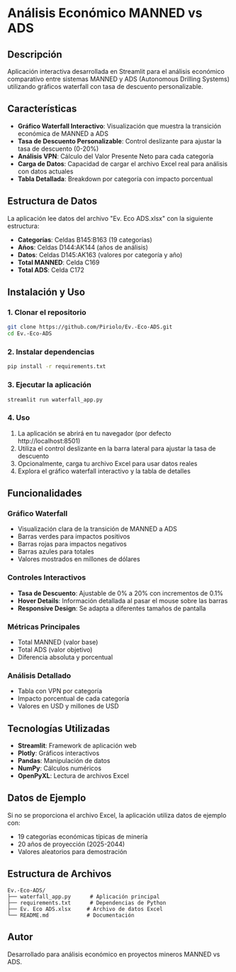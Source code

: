 # Análisis Económico MANNED vs ADS

## Descripción
Aplicación interactiva desarrollada en Streamlit para el análisis económico comparativo entre sistemas MANNED y ADS (Autonomous Drilling Systems) utilizando gráficos waterfall con tasa de descuento personalizable.

## Características
- **Gráfico Waterfall Interactivo**: Visualización que muestra la transición económica de MANNED a ADS
- **Tasa de Descuento Personalizable**: Control deslizante para ajustar la tasa de descuento (0-20%)
- **Análisis VPN**: Cálculo del Valor Presente Neto para cada categoría
- **Carga de Datos**: Capacidad de cargar el archivo Excel real para análisis con datos actuales
- **Tabla Detallada**: Breakdown por categoría con impacto porcentual

## Estructura de Datos
La aplicación lee datos del archivo "Ev. Eco ADS.xlsx" con la siguiente estructura:
- **Categorías**: Celdas B145:B163 (19 categorías)
- **Años**: Celdas D144:AK144 (años de análisis)
- **Datos**: Celdas D145:AK163 (valores por categoría y año)
- **Total MANNED**: Celda C169
- **Total ADS**: Celda C172

## Instalación y Uso

### 1. Clonar el repositorio
```bash
git clone https://github.com/Piriolo/Ev.-Eco-ADS.git
cd Ev.-Eco-ADS
```

### 2. Instalar dependencias
```bash
pip install -r requirements.txt
```

### 3. Ejecutar la aplicación
```bash
streamlit run waterfall_app.py
```

### 4. Uso
1. La aplicación se abrirá en tu navegador (por defecto http://localhost:8501)
2. Utiliza el control deslizante en la barra lateral para ajustar la tasa de descuento
3. Opcionalmente, carga tu archivo Excel para usar datos reales
4. Explora el gráfico waterfall interactivo y la tabla de detalles

## Funcionalidades

### Gráfico Waterfall
- Visualización clara de la transición de MANNED a ADS
- Barras verdes para impactos positivos
- Barras rojas para impactos negativos
- Barras azules para totales
- Valores mostrados en millones de dólares

### Controles Interactivos
- **Tasa de Descuento**: Ajustable de 0% a 20% con incrementos de 0.1%
- **Hover Details**: Información detallada al pasar el mouse sobre las barras
- **Responsive Design**: Se adapta a diferentes tamaños de pantalla

### Métricas Principales
- Total MANNED (valor base)
- Total ADS (valor objetivo)
- Diferencia absoluta y porcentual

### Análisis Detallado
- Tabla con VPN por categoría
- Impacto porcentual de cada categoría
- Valores en USD y millones de USD

## Tecnologías Utilizadas
- **Streamlit**: Framework de aplicación web
- **Plotly**: Gráficos interactivos
- **Pandas**: Manipulación de datos
- **NumPy**: Cálculos numéricos
- **OpenPyXL**: Lectura de archivos Excel

## Datos de Ejemplo
Si no se proporciona el archivo Excel, la aplicación utiliza datos de ejemplo con:
- 19 categorías económicas típicas de minería
- 20 años de proyección (2025-2044)
- Valores aleatorios para demostración

## Estructura de Archivos
```
Ev.-Eco-ADS/
├── waterfall_app.py      # Aplicación principal
├── requirements.txt      # Dependencias de Python
├── Ev. Eco ADS.xlsx     # Archivo de datos Excel
└── README.md            # Documentación
```

## Autor
Desarrollado para análisis económico en proyectos mineros MANNED vs ADS.